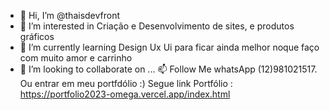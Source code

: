 - 👋 Hi, I’m @thaisdevfront
- 👀 I’m interested in Criação e Desenvolvimento de sites, e produtos gráficos
- 🌱 I’m currently learning  Design Ux Ui para ficar ainda melhor noque faço com muito amor e carrinho
- 💞️ I’m looking to collaborate on ...
 📫 Follow Me whatsApp (12)981021517.
 Ou entrar em meu portfdólio :) 
Segue link Portfólio : https://portfolio2023-omega.vercel.app/index.html
<!---
thaisdevfront/thaisdevfront is a ✨ special ✨ repository because its `README.md` (this file) appears on your GitHub profile.
You can click the Preview link to take a look at your changes.
--->

